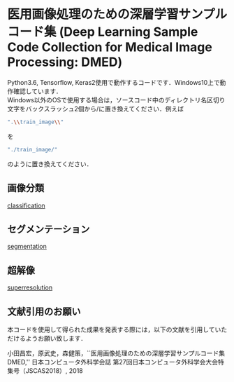 ﻿# 医用画像処理のための深層学習サンプルコード集 (Deep Learning Sample Code Collection for Medical Image Processing: DMED)

Python3.6, Tensorflow, Keras2使用で動作するコードです．Windows10上で動作確認しています．  
Windows以外のOSで使用する場合は，ソースコード中のディレクトリ名区切り文字をバックスラッシュ2個から/に置き換えてください．例えば
```bash
".\\train_image\\"
```
を
```bash
"./train_image/"
```
のように置き換えてください．

## 画像分類

[classification](https://github.com/modafone/dmed/tree/master/classification)

## セグメンテーション

[segmentation](https://github.com/modafone/dmed/tree/master/segmentation)

## 超解像

[superresolution](https://github.com/modafone/dmed/tree/master/superresolution)

## 文献引用のお願い

本コードを使用して得られた成果を発表する際には，以下の文献を引用していただけるようお願い致します．

小田昌宏，原武史，森健策，``医用画像処理のための深層学習サンプルコード集DMED,'' 日本コンピュータ外科学会誌 第27回日本コンピュータ外科学会大会特集号（JSCAS2018）, 2018
